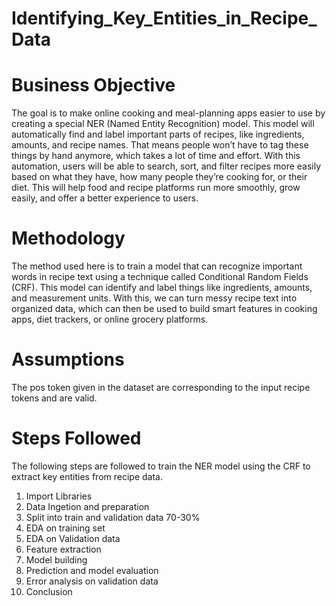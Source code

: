 # Identifying_Key_Entities_in_Recipe_Data
# Business Objective
The goal is to make online cooking and meal-planning apps easier to use by creating a special NER (Named Entity Recognition) model. This model will automatically find and label important parts of recipes, like ingredients, amounts, and recipe names. That means people won’t have to tag these things by hand anymore, which takes a lot of time and effort. With this automation, users will be able to search, sort, and filter recipes more easily based on what they have, how many people they’re cooking for, or their diet. This will help food and recipe platforms run more smoothly, grow easily, and offer a better experience to users.
# Methodology
The method used here is to train a model that can recognize important words in recipe text using a technique called Conditional Random Fields (CRF). This model can identify and label things like ingredients, amounts, and measurement units. With this, we can turn messy recipe text into organized data, which can then be used to build smart features in cooking apps, diet trackers, or online grocery platforms.
# Assumptions
The pos token given in the dataset are corresponding to the input recipe tokens and are valid.
# Steps Followed
The following steps are followed to train the NER model using the CRF to extract key entities from recipe data.
  1. Import Libraries
  2. Data Ingetion and preparation
  3. Split into train and validation data 70-30%
  4. EDA on training set
  5. EDA on Validation data
  6. Feature extraction
  7. Model building
  8. Prediction and model evaluation
  9. Error analysis on validation data
  10. Conclusion
